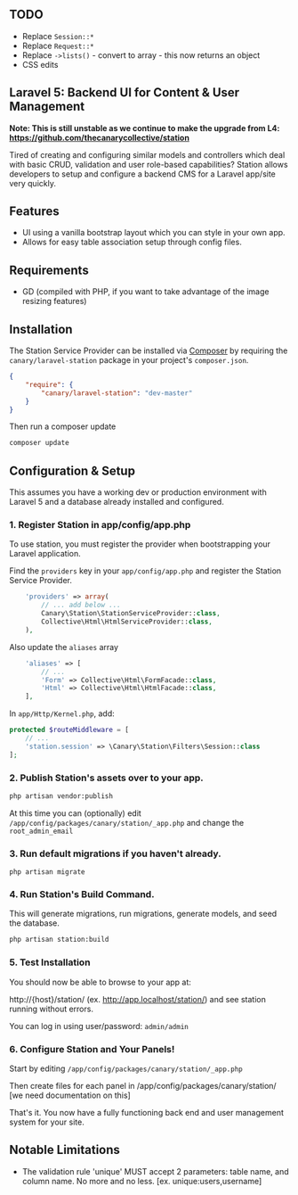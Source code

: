 ## TODO 

* Replace `Session::*`
* Replace `Request::*`
* Replace `->lists()` - convert to array - this now returns an object
* CSS edits

## Laravel 5: Backend UI for Content & User Management

**Note: This is still unstable as we continue to make the upgrade from L4: https://github.com/thecanarycollective/station**

Tired of creating and configuring similar models and controllers which deal with basic CRUD, validation and user role-based capabilities? Station allows developers to setup and configure a backend CMS for a Laravel app/site very quickly. 

## Features

* UI using a vanilla bootstrap layout which you can style in your own app.
* Allows for easy table association setup through config files.

## Requirements

* GD (compiled with PHP, if you want to take advantage of the image resizing features)

## Installation 

The Station Service Provider can be installed via [Composer](http://getcomposer.org) by requiring the
`canary/laravel-station` package in your project's `composer.json`.

```json
{
    "require": {
        "canary/laravel-station": "dev-master"
    }
}
```

Then run a composer update
```sh
composer update
```

## Configuration & Setup

This assumes you have a working dev or production environment with Laravel 5 and a database already installed and configured.

### 1. Register Station in app/config/app.php

To use station, you must register the provider when bootstrapping your Laravel application.

Find the `providers` key in your `app/config/app.php` and register the Station Service Provider.

```php
    'providers' => array(
        // ... add below ...
        Canary\Station\StationServiceProvider::class,
        Collective\Html\HtmlServiceProvider::class,
    ),
```

Also update the `aliases` array 

```php 
    'aliases' => [
        // ...
        'Form' => Collective\Html\FormFacade::class,
        'Html' => Collective\Html\HtmlFacade::class,
    ],
```

In `app/Http/Kernel.php`, add:

```php 
protected $routeMiddleware = [
    // ...
    'station.session' => \Canary\Station\Filters\Session::class
];
```

### 2. Publish Station's assets over to your app.

```sh
php artisan vendor:publish
```

At this time you can (optionally) edit `/app/config/packages/canary/station/_app.php` and change the `root_admin_email`

### 3. Run default migrations if you haven't already. 

`php artisan migrate` 

### 4. Run Station's Build Command. 

This will generate migrations, run migrations, generate models, and seed the database.

```sh
php artisan station:build 
```

### 5. Test Installation

You should now be able to browse to your app at:

http://{host}/station/ (ex. http://app.localhost/station/) and see station running without errors.

You can log in using user/password: `admin/admin`

### 6. Configure Station and Your Panels!

Start by editing `/app/config/packages/canary/station/_app.php`

Then create files for each panel in /app/config/packages/canary/station/ [we need documentation on this]

That's it. You now have a fully functioning back end and user management system for your site.

## Notable Limitations

* The validation rule 'unique' MUST accept 2 parameters: table name, and column name. No more and no less. [ex. unique:users,username]
